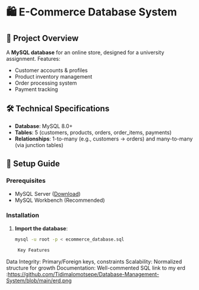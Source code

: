 
# 🛍️ E-Commerce Database System

## 📌 Project Overview
A **MySQL database** for an online store, designed for a university assignment. Features:
- Customer accounts & profiles
- Product inventory management
- Order processing system
- Payment tracking

## 🛠️ Technical Specifications
- **Database**: MySQL 8.0+
- **Tables**: 5 (customers, products, orders, order_items, payments)
- **Relationships**: 1-to-many (e.g., customers → orders) and many-to-many (via junction tables)

## 🚀 Setup Guide

### Prerequisites
- MySQL Server ([Download](https://dev.mysql.com/downloads/))
- MySQL Workbench (Recommended)

### Installation
1. **Import the database**:
   ```bash
   mysql -u root -p < ecommerce_database.sql

    Key Features
Data Integrity: Primary/Foreign keys, constraints
Scalability: Normalized structure for growth
Documentation: Well-commented SQL
link to my erd :https://github.com/Tidimalomotsepe/Database-Management-System/blob/main/erd.png

